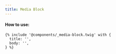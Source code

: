 ```yaml
---
title: Media Block
---
```

#### How to use:

```twig
{% include '@components/_media-block.twig' with {
  title: '',
  body: '',
} %}
```

